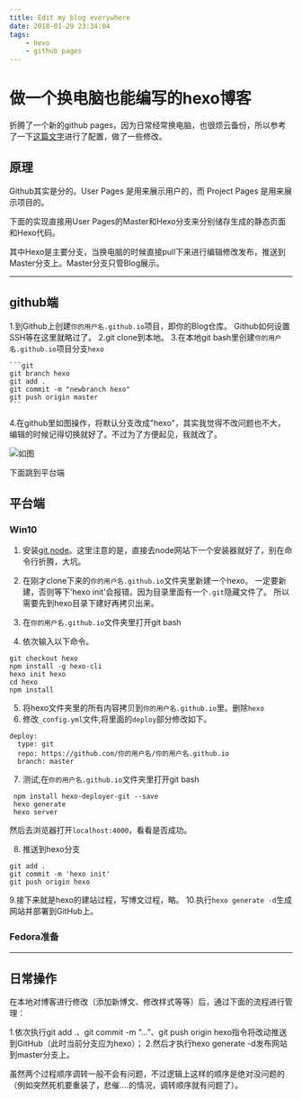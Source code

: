 ```yaml
---
title: Edit my blog everywhere
date: 2018-01-29 23:34:04
tags: 
    - hexo
    - github pages
---
```




# 做一个换电脑也能编写的hexo博客

折腾了一个新的github pages，因为日常经常换电脑，也很烦云备份，所以参考了一下[这篇文字](http://crazymilk.github.io/2015/12/28/GitHub-Pages-Hexo搭建博客/#more)进行了配置，做了一些修改。


## 原理

Github其实是分的。User Pages 是用来展示用户的，而 Project Pages 是用来展示项目的。

下面的实现直接用User Pages的Master和Hexo分支来分别储存生成的静态页面和Hexo代码。

其中Hexo是主要分支，当换电脑的时候直接pull下来进行编辑修改发布，推送到Master分支上。Master分支只管Blog展示。


-----------------------





## github端

1.到Github上创建`你的用户名.github.io`项目，即你的Blog仓库。 
    Github如何设置SSH等在这里就略过了。
2.git clone到本地。
3.在本地git bash里创建`你的用户名.github.io`项目分支`hexo`
     
    ```git
    git branch hexo
    git add .
    git commit -m "newbranch hexo"
    git push origin master
    ```
      

4.在github里如图操作，将默认分支改成"hexo"，其实我觉得不改问题也不大，编辑的时候记得切换就好了。不过为了方便起见，我就改了。

![如图](/Edit-my-blog-everywhere/branchswtich.jpg)

下面跳到平台端


## 平台端

### Win10

1. 安装[git](https://git-scm.com),[node](http://nodejs.org/)。这里注意的是，直接去node网站下一个安装器就好了，别在命令行折腾，大坑。

2. 在刚才clone下来的`你的用户名.github.io`文件夹里新建一个hexo。
    一定要新建，否则等下'hexo init'会报错。因为目录里面有一个`.git`隐藏文件了。
    所以需要先到hexo目录下建好再拷贝出来。

3. 在`你的用户名.github.io`文件夹里打开git bash
4. 依次输入以下命令。
    
```git
git checkout hexo
npm install -g hexo-cli
hexo init hexo
cd hexo
npm install
```

5. 将hexo文件夹里的所有内容拷贝到`你的用户名.github.io`里。删除`hexo`
6. 修改`_config.yml`文件,将里面的`deploy`部分修改如下。
```
deploy:
  type: git
  repo: https://github.com/你的用户名/你的用户名.github.io
  branch: master
```

7. 测试,在`你的用户名.github.io`文件夹里打开git bash

```git
 npm install hexo-deployer-git --save
 hexo generate
 hexo server

```

然后去浏览器打开`localhost:4000`，看看是否成功。

8. 推送到hexo分支
```git
git add .
git commit -m 'hexo init'
git push origin hexo
```

9.接下来就是hexo的建站过程，写博文过程，略。
10.执行`hexo generate -d`生成网站并部署到GitHub上。







### Fedora准备

----------------------------------------------------------
## 日常操作

在本地对博客进行修改（添加新博文、修改样式等等）后，通过下面的流程进行管理：

1.依次执行git add .、git commit -m “…”、git push origin hexo指令将改动推送到GitHub（此时当前分支应为hexo）；
2.然后才执行hexo generate -d发布网站到master分支上。

虽然两个过程顺序调转一般不会有问题，不过逻辑上这样的顺序是绝对没问题的（例如突然死机要重装了，悲催….的情况，调转顺序就有问题了）。